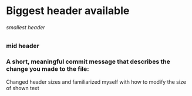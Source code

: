 # Biggest header available 
###### smallest header 
### mid header 



### A short, meaningful commit message that describes the change you made to the file:
Changed header sizes and familiarized myself with how to modify the size of shown text

